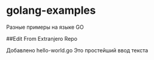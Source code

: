 # golang-examples

Разные примеры на языке GO

##Edit From Extranjero Repo

Добавлено hello-world.go
Это простейший ввод текста 

